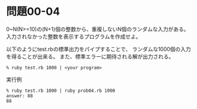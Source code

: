 # 問題00-04

0~N(N>=10)の(N+1)個の整数から、重複しないN個のランダムな入力がある。
入力されなかった整数を表示するプログラムを作成せよ。


以下のようにtest.rbの標準出力をパイプすることで、
ランダムな1000個の入力を得ることが出来る。
また、標準エラーに期待される解が出力される。
```
% ruby test.rb 1000 | <your program>
```


実行例
```
% ruby test.rb 1000 | ruby prob04.rb 1000
answer: 88
88
```

